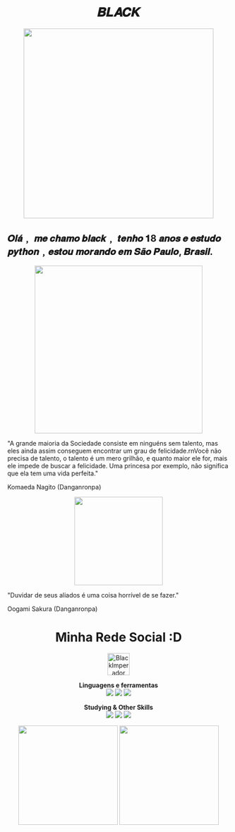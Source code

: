# <h1 align="center">𝑩𝑳𝑨𝑪𝑲</h1>
<p align="center">
 <div align='center'>
  <img height="430px" src="https://user-images.githubusercontent.com/92801199/142072005-c285bd7a-2765-4419-93b0-fe6c1c2f2d17.gif" />
</div>

## 𝑶𝒍𝒂́﹐ 𝒎𝒆 𝒄𝒉𝒂𝒎𝒐 𝒃𝒍𝒂𝒄𝒌﹐ 𝒕𝒆𝒏𝒉𝒐 𝟏8 𝒂𝒏𝒐𝒔 𝒆 𝒆𝒔𝒕𝒖𝒅𝒐 𝒑𝒚𝒕𝒉𝒐𝒏﹐𝒆𝒔𝒕𝒐𝒖 𝒎𝒐𝒓𝒂𝒏𝒅𝒐 𝒆𝒎 𝑺𝒂̃𝒐 𝑷𝒂𝒖𝒍𝒐, 𝑩𝒓𝒂𝒔𝒊𝒍.
<div align='center'>
<img height="380px" src="https://user-images.githubusercontent.com/92801199/142028018-eed0f6a1-9bdb-437a-9aa2-961c64b2906d.gif" />
</div>

"A grande maioria da Sociedade consiste em ninguéns sem talento, mas eles ainda assim conseguem encontrar um grau de felicidade.rnVocê não precisa de talento, o talento é um mero grilhão, e quanto maior ele for, mais ele impede de buscar a felicidade. Uma princesa por exemplo, não significa que ela tem uma vida perfeita."

Komaeda Nagito (Danganronpa)

<div align='center'>
  <img height="200px" src="https://user-images.githubusercontent.com/92801199/142097114-f74520f3-179b-4703-9b96-50f8da740490.gif" />
</div>

 "Duvidar de seus aliados é uma coisa horrível de se fazer."

Oogami Sakura (Danganronpa)

<h1 align="center">Minha Rede Social :D</h1>
<p align="center">
                <a href="https://twitter.com/black_imperador" target="_blank"><img align="center" src="https://www.gifservice.fr/img/gif-vignette-small/08fbc16f6a87f07f35676122a339b6c0/51748-multi-media-computer-software-internet-twitter.gif" alt="BlackImperador" height="50" width="50" /> 
   </a>  
</p> 
<p align="center">
  <strong>Linguagens e ferramentas</strong><br>
  <img src="https://img.shields.io/badge/Python-3776AB?style=for-the-badge&logo=python&logoColor=white ">
 <img src="https://img.shields.io/badge/html5%20-%23E34F26.svg?&style=for-the-badge&logo=html5&logoColor=white">
 <img src="https://img.shields.io/badge/GitHub-100000?style=for-the-badge&logo=github&logoColor=white">
</p>
<p align="center">
  <strong>Studying & Other Skills</strong><br>
  <img src="https://img.shields.io/badge/C%2B%2B-00599C?style=for-the-badge&logo=c%2B%2B&logoColor=white%22%3E">
  <img src="https://img.shields.io/badge/Numpy-777BB4?style=for-the-badge&logo=numpy&logoColor=white%22%3E">
 <img src="https://img.shields.io/badge/CSS3-1572B6?style=for-the-badge&logo=css3&logoColor=white">
  </p>
  <div align='center'>
  <img height="225px" src="https://github-readme-stats.vercel.app/api?username=BlackAgain&show_icons=true&title_color=ff0000&text_color=fff&icon_color=ff0000&bg_color=181818" />
  <img height="225px" src="https://github-readme-stats.vercel.app/api/top-langs/?username=BlackAgain&title_color=ff0000&text_color=fff&icon_color=fff&bg_color=181818" />
</div> <br>
